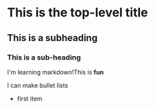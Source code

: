 # This is the top-level title

## This is a subheading

### This is a sub-heading

I'm learning markdown!This is **fun**

I can make bullet lists

- first item
